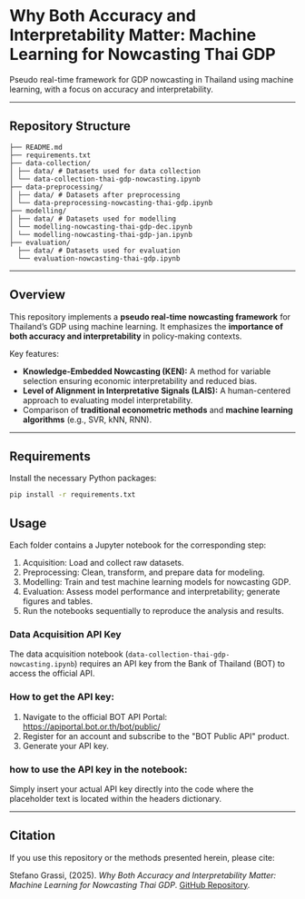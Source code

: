 # Why Both Accuracy and Interpretability Matter: Machine Learning for Nowcasting Thai GDP

Pseudo real-time framework for GDP nowcasting in Thailand using machine learning, with a focus on accuracy and interpretability.

---

## Repository Structure

```
├── README.md
├── requirements.txt
├── data-collection/
│ ├── data/ # Datasets used for data collection
│ └── data-collection-thai-gdp-nowcasting.ipynb
├── data-preprocessing/
│ ├── data/ # Datasets after preprocessing
│ └── data-preprocessing-nowcasting-thai-gdp.ipynb
├── modelling/
│ ├── data/ # Datasets used for modelling
│ └── modelling-nowcasting-thai-gdp-dec.ipynb
│ └── modelling-nowcasting-thai-gdp-jan.ipynb
├── evaluation/
  ├── data/ # Datasets used for evaluation
  └── evaluation-nowcasting-thai-gdp.ipynb
```

---

## Overview

This repository implements a **pseudo real-time nowcasting framework** for Thailand’s GDP using machine learning. It emphasizes the **importance of both accuracy and interpretability** in policy-making contexts.  

Key features:

- **Knowledge-Embedded Nowcasting (KEN):** A method for variable selection ensuring economic interpretability and reduced bias.
- **Level of Alignment in Interpretative Signals (LAIS):** A human-centered approach to evaluating model interpretability.
- Comparison of **traditional econometric methods** and **machine learning algorithms** (e.g., SVR, kNN, RNN).

---

## Requirements

Install the necessary Python packages:

```bash
pip install -r requirements.txt
```

## Usage

Each folder contains a Jupyter notebook for the corresponding step:

1. Acquisition: Load and collect raw datasets.
2. Preprocessing: Clean, transform, and prepare data for modeling.
3. Modelling: Train and test machine learning models for nowcasting GDP.
4. Evaluation: Assess model performance and interpretability; generate figures and tables.
5. Run the notebooks sequentially to reproduce the analysis and results.

### Data Acquisition API Key

The data acquisition notebook (`data-collection-thai-gdp-nowcasting.ipynb`) requires an API key from the Bank of Thailand (BOT) to access the official API.

### How to get the API key:

1. Navigate to the official BOT API Portal: https://apiportal.bot.or.th/bot/public/
2. Register for an account and subscribe to the "BOT Public API" product.
3. Generate your API key.

### how to use the API key in the notebook:

Simply insert your actual API key directly into the code where the placeholder text is located within the headers dictionary.

---

## Citation

If you use this repository or the methods presented herein, please cite:

Stefano Grassi, (2025). *Why Both Accuracy and Interpretability Matter: Machine Learning for Nowcasting Thai GDP*. [GitHub Repository](https://github.com/stevefatz95/acc-int-ml-nowcasting-thailand-gdp/).



